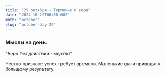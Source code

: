 ```yaml
---
title: "29 октября – Терпение и вера"
date: "2024-10-29T06:00:00Z"
moth: "october"
slug: "october-day-29"
---
```


### Мысли на день. 
_"Вера без действий - мертва"_

Честно признаю: успех требует времени. Маленькие шаги приводят к большому результату.
